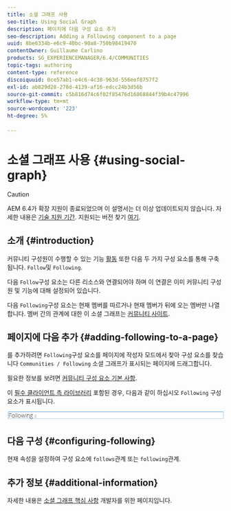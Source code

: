 ```yaml
---
title: 소셜 그래프 사용
seo-title: Using Social Graph
description: 페이지에 다음 구성 요소 추가
seo-description: Adding a Following component to a page
uuid: 8be6334b-e6c9-40bc-90a8-750b98419470
contentOwner: Guillaume Carlino
products: SG_EXPERIENCEMANAGER/6.4/COMMUNITIES
topic-tags: authoring
content-type: reference
discoiquuid: 0ce57ab1-e4c6-4c38-963d-556eef8757f2
exl-id: ab829d28-278d-4139-af16-edcc24b3d56b
source-git-commit: c5b816d74c6f02f85476d16868844f39b4c47996
workflow-type: tm+mt
source-wordcount: '223'
ht-degree: 5%

---
```


# 소셜 그래프 사용 {#using-social-graph}

>[!CAUTION]
>
>AEM 6.4가 확장 지원이 종료되었으며 이 설명서는 더 이상 업데이트되지 않습니다. 자세한 내용은 [기술 지원 기간](https://helpx.adobe.com/kr/support/programs/eol-matrix.html). 지원되는 버전 찾기 [여기](https://experienceleague.adobe.com/docs/).

## 소개 {#introduction}

커뮤니티 구성원이 수행할 수 있는 기능 [활동](activities.md) 또한 다음 두 가지 구성 요소를 통해 구축됩니다. `Follow`및 `Following`.

다음 `Follow`구성 요소는 다른 리소스와 연결되어야 하며 이 연결은 이미 커뮤니티 구성원 및 기능에 대해 설정되어 있습니다.

다음 `Following`구성 요소는 현재 멤버를 따르거나 현재 멤버가 뒤에 오는 멤버만 나열합니다. 멤버 간의 관계에 대한 이 소셜 그래프는 [커뮤니티 사이트](overview.md#communitiessites).

## 페이지에 다음 추가 {#adding-following-to-a-page}

를 추가하려면 `Following`구성 요소를 페이지에 작성자 모드에서 찾아 구성 요소를 찾습니다 `Communities / Following` 소셜 그래프가 표시되는 페이지에 드래그합니다.

필요한 정보를 보려면 [커뮤니티 구성 요소 기본 사항](basics.md).

이 [필수 클라이언트 측 라이브러리](essentials-socialgraph.md#essentials-for-client-side) 포함된 경우, 다음과 같이 하십시오 `Following` 구성 요소가 표시됩니다.

![chlimage_1-447](assets/chlimage_1-447.png)

## 다음 구성 {#configuring-following}

현재 속성을 설정하여 구성 요소에 `follows`관계 또는 `following`관계.

## 추가 정보 {#additional-information}

자세한 내용은 [소셜 그래프 핵심 사항](essentials-socialgraph.md) 개발자를 위한 페이지입니다.

